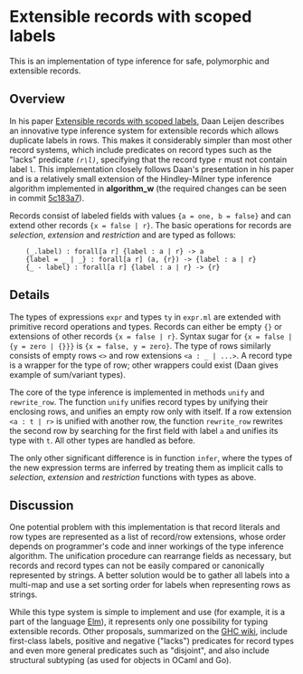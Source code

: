 Extensible records with scoped labels
=====================================


This is an implementation of type inference for safe, polymorphic and extensible records.


Overview
--------

In his paper [Extensible records with scoped labels][1], Daan Leijen describes an innovative
type inference system for extensible records which allows duplicate labels in rows. This makes
it considerably simpler than most other record systems, which include predicates on record
types such as the "lacks" predicate *`(r\l)`*, specifying that the record type `r` must not
contain label `l`. This implementation closely follows Daan's presentation in his paper and
is a relatively small extension of the Hindley-Milner type inference algorithm implemented
in **algorithm_w** (the required changes can be seen in commit [5c183a7][2]).

Records consist of labeled fields with values `{a = one, b = false}` and can extend other
records `{x = false | r}`. The basic operations for records are *selection*, *extension*
and *restriction* and are typed as follows:

```
	(_.label) : forall[a r] {label : a | r} -> a
	{label = _ | _} : forall[a r] (a, {r}) -> {label : a | r}
	{_ - label} : forall[a r] {label : a | r} -> {r}
```



Details
-------

The types of expressions `expr` and types `ty` in `expr.ml` are extended with primitive
record operations and types. Records can either be empty `{}` or extensions of other
records `{x = false | r}`. Syntax sugar for `{x = false | {y = zero | {}}}` is
`{x = false, y = zero}`. The type of rows similarly consists of empty rows `<>` and row
extensions `<a : _ | ...>`. A record type is a wrapper for the type of row; other wrappers
could exist (Daan gives example of sum/variant types).

The core of the type inference is implemented in methods `unify` and `rewrite_row`. The function
`unify` unifies record types by unifying their enclosing rows, and unifies an empty row only
with itself. If a row extension `<a : t | r>` is unified with another row, the function
`rewrite_row` rewrites the second row by searching for the first field with label `a` and
unifies its type with `t`. All other types are handled as before.

The only other significant difference is in function `infer`, where the types of the new
expression terms are inferred by treating them as implicit calls to *selection*, *extension*
and *restriction* functions with types as above.


Discussion
----------

One potential problem with this implementation is that record literals and row types are
represented as a list of record/row extensions, whose order depends on programmer's code
and inner workings of the type inference algorithm. The unification procedure can rearrange
fields as necessary, but records and record types can not be easily compared or canonically
represented by strings. A better solution would be to gather all labels into a multi-map
and use a set sorting order for labels when representing rows as strings.

While this type system is simple to implement and use (for example, it is a part of the language
[Elm][3]), it represents only one possibility for typing extensible records. Other
proposals, summarized on the [GHC wiki][4], include first-class labels, positive and negative
("lacks") predicates for record types and even more general predicates such as "disjoint", and
also include structural subtyping (as used for objects in OCaml and Go).



[1]: http://research.microsoft.com/apps/pubs/default.aspx?id=65409
[2]: https://github.com/tomprimozic/type-systems/commit/5c183a7866aa30f3350a4cab011e376d36dd385e
[3]: http://elm-lang.org/learn/Records.elm
[4]: https://ghc.haskell.org/trac/ghc/wiki/ExtensibleRecords
